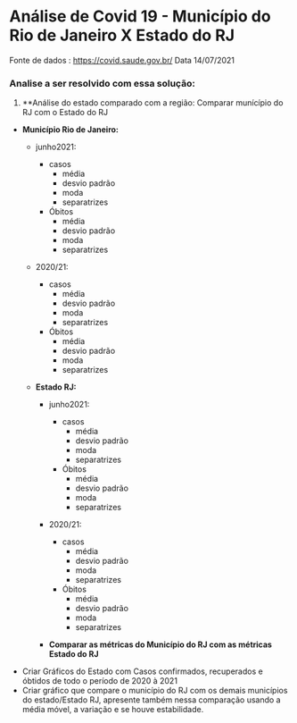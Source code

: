 # Análise de Covid 19 - Município do Rio de Janeiro X Estado do RJ
Fonte de dados : https://covid.saude.gov.br/
Data 14/07/2021



### Analise a ser resolvido com essa solução:

 1. **Análise do estado comparado com a região: Comparar munícípio do RJ com o Estado do RJ

  * **Município Rio de Janeiro:**
    * junho2021:
        * casos
            * média 
            * desvio padrão
            * moda
            * separatrizes 
       * Óbitos
          * média 
          * desvio padrão
          * moda
          * separatrizes 
     * 2020/21:
        * casos
          * média 
          * desvio padrão
          * moda
          * separatrizes 
       * Óbitos
          * média 
          * desvio padrão
          * moda
          * separatrizes 


    * **Estado RJ:** 
      * junho2021:
          * casos
              * média 
              * desvio padrão
              * moda
              * separatrizes 
         * Óbitos
            * média 
            * desvio padrão
            * moda
            * separatrizes 
       * 2020/21:
          * casos
            * média 
            * desvio padrão
            * moda
            * separatrizes 
         * Óbitos
            * média 
            * desvio padrão
            * moda
            * separatrizes 

        * **Comparar as métricas do Município do RJ com as métricas Estado do RJ**
* Criar Gráficos do Estado com Casos confirmados, recuperados e óbtidos de todo o período de 2020 à 2021
* Criar gráfico que compare o município do RJ com os demais municípios do estado/Estado RJ, apresente também nessa comparação usando a média móvel, a variação e se houve estabilidade.


